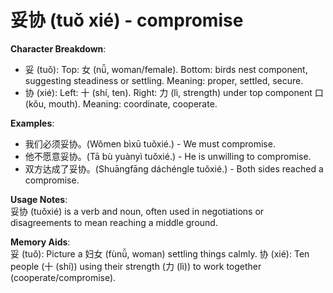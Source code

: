 # **妥协 (tuǒ xié) - compromise**

**Character Breakdown**:  
- 妥 (tuǒ): Top: 女 (nǚ, woman/female). Bottom: birds nest component, suggesting steadiness or settling. Meaning: proper, settled, secure.  
- 协 (xié): Left: 十 (shí, ten). Right: 力 (lì, strength) under top component 口 (kǒu, mouth). Meaning: coordinate, cooperate.

**Examples**:  
- 我们必须妥协。(Wǒmen bìxū tuǒxié.) - We must compromise.  
- 他不愿意妥协。(Tā bù yuànyì tuǒxié.) - He is unwilling to compromise.  
- 双方达成了妥协。(Shuāngfāng dáchéngle tuǒxié.) - Both sides reached a compromise.

**Usage Notes**:  
妥协 (tuǒxié) is a verb and noun, often used in negotiations or disagreements to mean reaching a middle ground.

**Memory Aids**:  
妥 (tuǒ): Picture a 妇女 (fùnǚ, woman) settling things calmly.   协 (xié): Ten people (十 (shí)) using their strength (力 (lì)) to work together (cooperate/compromise).